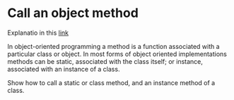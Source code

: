 # Call an object method

Explanatio in this [link](http://rosettacode.org/wiki/Call_an_object_method)

In object-oriented programming a method is a function associated with a particular class or object. In most forms of object oriented implementations methods can be static, associated with the class itself; or instance, associated with an instance of a class.

Show how to call a static or class method, and an instance method of a class.
